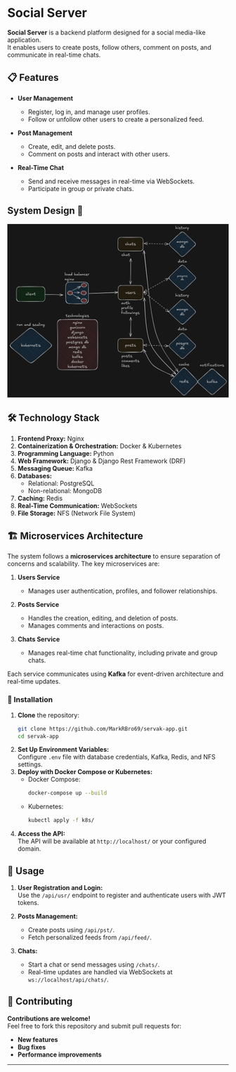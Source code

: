 # **Social Server**  

**Social Server** is a backend platform designed for a social media-like application.  
It enables users to create posts, follow others, comment on posts, and communicate in real-time chats.  

## 📋 Features  

- **User Management**  
  - Register, log in, and manage user profiles.  
  - Follow or unfollow other users to create a personalized feed.  

- **Post Management**  
  - Create, edit, and delete posts.  
  - Comment on posts and interact with other users.  

- **Real-Time Chat**  
  - Send and receive messages in real-time via WebSockets.  
  - Participate in group or private chats.
 
## System Design 🔗  
![sustem_design](https://github.com/MarkRBro69/servak-app/blob/main/system_design/servak_service.png)

## 🛠 Technology Stack  

1. **Frontend Proxy:** Nginx  
2. **Containerization & Orchestration:** Docker & Kubernetes  
3. **Programming Language:** Python  
4. **Web Framework:** Django & Django Rest Framework (DRF)  
5. **Messaging Queue:** Kafka  
6. **Databases:**  
   - Relational: PostgreSQL  
   - Non-relational: MongoDB  
7. **Caching:** Redis  
8. **Real-Time Communication:** WebSockets  
9. **File Storage:** NFS (Network File System)  

## 🏗 Microservices Architecture  

The system follows a **microservices architecture** to ensure separation of concerns and scalability. The key microservices are:

1. **Users Service**  
   - Manages user authentication, profiles, and follower relationships.  

2. **Posts Service**  
   - Handles the creation, editing, and deletion of posts.  
   - Manages comments and interactions on posts.  

3. **Chats Service**  
   - Manages real-time chat functionality, including private and group chats.  

Each service communicates using **Kafka** for event-driven architecture and real-time updates.  

 ### 📲 Installation  
  
 1. **Clone** the repository:  
    ```bash  
    git clone https://github.com/MarkRBro69/servak-app.git 
    cd servak-app  
    ```  
 2. **Set Up Environment Variables:**  
    Configure `.env` file with database credentials, Kafka, Redis, and NFS settings.  
 3. **Deploy with Docker Compose or Kubernetes:**  
    - Docker Compose:  
      ```bash  
      docker-compose up --build  
      ```  
    - Kubernetes:  
      ```bash  
      kubectl apply -f k8s/  
      ```  
 4. **Access the API:**  
    The API will be available at `http://localhost/` or your configured domain.  

## 🚀 Usage  

1. **User Registration and Login:**  
   Use the `/api/usr/` endpoint to register and authenticate users with JWT tokens.  

2. **Posts Management:**  
   - Create posts using `/api/pst/`.  
   - Fetch personalized feeds from `/api/feed/`.  

3. **Chats:**  
   - Start a chat or send messages using `/chats/`.  
   - Real-time updates are handled via WebSockets at `ws://localhost/api/chats/`.  

## 🤝 Contributing  

**Contributions are welcome!**  
Feel free to fork this repository and submit pull requests for:  
- **New features**  
- **Bug fixes**  
- **Performance improvements**  

---
